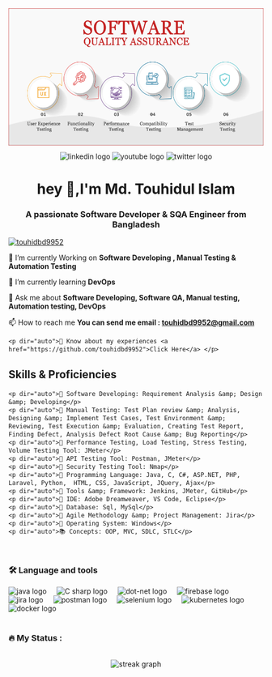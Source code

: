 <div align="center">
  <img height="271" src="https://github.com/touhidbd9952/manual-testing/blob/main/software-quality-assurance.png?raw=true"  />
</div>


<div align="center" style="margin-top:10px;">
  <img src="https://img.shields.io/static/v1?message=LinkedIn&logo=linkedin&label=&color=0077B5&logoColor=white&labelColor=&style=for-the-badge" height="25" alt="linkedin logo"  />
  <img src="https://img.shields.io/static/v1?message=Youtube&logo=youtube&label=&color=FF0000&logoColor=white&labelColor=&style=for-the-badge" height="25" alt="youtube logo"  />
  <img src="https://img.shields.io/static/v1?message=Twitter&logo=twitter&label=&color=1DA1F2&logoColor=white&labelColor=&style=for-the-badge" height="25" alt="twitter logo"  />
</div>





<h1 align="center">hey 👋,I'm Md. Touhidul Islam</h1>
<h3 align="center" class="heading-element" dir="auto">A passionate Software Developer & SQA Engineer from Bangladesh</h3>


<p align="left" dir="auto"> 
    <a target="_blank" rel="noopener noreferrer nofollow" href="https://camo.githubusercontent.com/1c656b6665a7849c62c278be54d6c87e9cf94c068e4f4758fa4e6e2c514dd4c7/68747470733a2f2f6b6f6d617265762e636f6d2f67687076632f3f757365726e616d653d7461736e696e74616e6961266c6162656c3d50726f66696c65253230766965777326636f6c6f723d306537356236267374796c653d666c6174">
    <img src="https://camo.githubusercontent.com/1c656b6665a7849c62c278be54d6c87e9cf94c068e4f4758fa4e6e2c514dd4c7/68747470733a2f2f6b6f6d617265762e636f6d2f67687076632f3f757365726e616d653d7461736e696e74616e6961266c6162656c3d50726f66696c65253230766965777326636f6c6f723d306537356236267374796c653d666c6174" alt="touhidbd9952" data-canonical-src="https://komarev.com/ghpvc/?username=touhidbd9952&amp;label=Profile%20views&amp;color=0e75b6&amp;style=flat" style="max-width: 100%;">
    </a> 
   </p>
   
<p dir="auto">🔭 I’m currently Working on <strong>Software Developing , Manual Testing & Automation Testing</strong></p>
    <p dir="auto">🌱 I’m currently learning <strong>DevOps</strong></p>
    <p dir="auto">💬 Ask me about <strong>Software Developing, Software QA, Manual testing, Automation testing, DevOps</strong></p>
    <p dir="auto">📫 How to reach me <strong>You can send me email : <a href="mailto:touhidbd9952@gmail.com">touhidbd9952@gmail.com</a></strong></p>
    
    <p dir="auto">📄 Know about my experiences <a href="https://github.com/touhidbd9952">Click Here</a> </p>
    
    
  <div class="markdown-heading" dir="auto">
      <h2 align="left"  dir="auto">Skills &amp; Proficiencies</h2>

    <p dir="auto">📘 Software Developing: Requirement Analysis &amp; Design &amp; Developing</p>
    <p dir="auto">📘 Manual Testing: Test Plan review &amp; Analysis, Designing &amp; Implement Test Cases, Test Environment &amp; Reviewing, Test Execution &amp; Evaluation, Creating Test Report, Finding Defect, Analysis Defect Root Cause &amp; Bug Reporting</p>
    <p dir="auto">📗 Performance Testing, Load Testing, Stress Testing, Volume Testing Tool: JMeter</p>
    <p dir="auto">📗 API Testing Tool: Postman, JMeter</p>
    <p dir="auto">📕 Security Testing Tool: Nmap</p>
    <p dir="auto">📕 Programming Language: Java, C, C#, ASP.NET, PHP, Laravel, Python,  HTML, CSS, JavaScript, JQuery, Ajax</p>
    <p dir="auto">📗 Tools &amp; Framework: Jenkins, JMeter, GitHub</p>
    <p dir="auto">📔 IDE: Adobe Dreamweaver, VS Code, Eclipse</p>
    <p dir="auto">📓 Database: Sql, MySql</p>
    <p dir="auto">📙 Agile Methodology &amp; Project Management: Jira</p>
    <p dir="auto">📒 Operating System: Windows</p>
    <p dir="auto">📚 Concepts: OOP, MVC, SDLC, STLC</p>
  </div>
    
      
    


<br />

<h3 align="left">🛠 Language and tools</h3>


<div align="left">
  <img src="https://www.cdnlogo.com/logos/j/8/java.svg" height="40" alt="java logo"  />
  <img width="12" />
  <img src="https://www.cdnlogo.com/logos/c/27/c.svg" height="40" alt="C sharp logo"  />
  <img width="12" />
  <img src="https://cdn.jsdelivr.net/gh/devicons/devicon/icons/dot-net/dot-net-plain-wordmark.svg" height="40" alt="dot-net logo"  />
  <img width="12" />
  <img src="https://cdn.jsdelivr.net/gh/devicons/devicon/icons/firebase/firebase-plain-wordmark.svg" height="40" alt="firebase logo"  />
  <img width="12" />
  <img src="https://www.cdnlogo.com/logos/j/28/jira.svg" height="40" alt="jira logo"  />
   <img width="12" />
  <img src="https://camo.githubusercontent.com/a13ca5b988ada41839ebe4f88455e63419a1b56fcb5eda207794cd1649a61d2c/68747470733a2f2f7777772e766563746f726c6f676f2e7a6f6e652f6c6f676f732f676574706f73746d616e2f676574706f73746d616e2d69636f6e2e737667" height="40" alt="postman logo"  />
   <img width="12" />
  <img src="https://raw.githubusercontent.com/detain/svg-logos/780f25886640cef088af994181646db2f6b1a3f8/svg/selenium-logo.svg" height="40" alt="selenium logo"  />
  <img width="12" />
  <img src="https://cdn.jsdelivr.net/gh/devicons/devicon/icons/kubernetes/kubernetes-plain.svg" height="40" alt="kubernetes logo"  />
  <img width="12" />
  <img src="https://cdn.jsdelivr.net/gh/devicons/devicon/icons/docker/docker-plain-wordmark.svg" height="40" alt="docker logo"  />
</div>

<br />

<h3 align="left">🔥   My Status :</h3>

<br />

<div align="center">
  <img src="https://streak-stats.demolab.com?user=touhidbd9952&locale=en&mode=daily&theme=dark&hide_border=false&border_radius=5&order=3" height="220" alt="streak graph"  />
</div>

<br />
